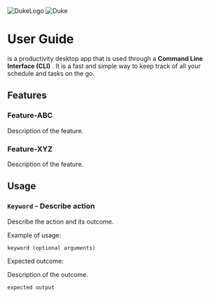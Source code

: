 
![DukeLogo](https://user-images.githubusercontent.com/69495787/134464789-b4193e01-2537-41b2-b782-8abff7851e53.png) 
![Duke](https://user-images.githubusercontent.com/69495787/134464981-f883b017-0532-4cef-9ef3-0dc61769c362.JPG)

    
# User Guide

    
is a productivity desktop app that is used through a **Command Line Interface (CLI)** . It is a fast and simple way to keep track of all your schedule and tasks on the go.

## Features 

### Feature-ABC

Description of the feature.

### Feature-XYZ

Description of the feature.

## Usage

### `Keyword` - Describe action

Describe the action and its outcome.

Example of usage: 

`keyword (optional arguments)`

Expected outcome:

Description of the outcome.

```
expected output
```
